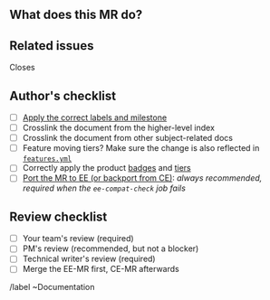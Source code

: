 <!--See the general documentation guidelines https://docs.gitlab.com/ee/development/documentation -->

<!-- Mention "documentation" or "docs" in the MR title -->

<!-- Use this description template for new docs or updates to existing docs. For changing documentation location use the "Change documentation location" template -->

## What does this MR do?

<!-- Briefly describe what this MR is about -->

## Related issues

<!-- Mention the issue(s) this MR closes or is related to -->

Closes 

## Author's checklist

- [ ] [Apply the correct labels and milestone](https://docs.gitlab.com/ee/development/documentation/feature-change-workflow.html#1-product-managers-role)
- [ ] Crosslink the document from the higher-level index
- [ ] Crosslink the document from other subject-related docs
- [ ] Feature moving tiers? Make sure the change is also reflected in [`features.yml`](https://gitlab.com/gitlab-com/www-gitlab-com/blob/master/data/features.yml)
- [ ] Correctly apply the product [badges](https://docs.gitlab.com/ee/development/documentation/styleguide.html#product-badges) and [tiers](https://docs.gitlab.com/ee/development/documentation/styleguide.html#gitlab-versions-and-tiers)
- [ ] [Port the MR to EE (or backport from CE)](https://docs.gitlab.com/ee/development/documentation/index.html#cherry-picking-from-ce-to-ee): _always recommended, required when the `ee-compat-check` job fails_

## Review checklist

- [ ] Your team's review (required)
- [ ] PM's review (recommended, but not a blocker)
- [ ] Technical writer's review (required)
- [ ] Merge the EE-MR first, CE-MR afterwards

/label ~Documentation
